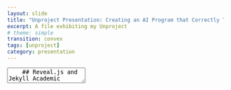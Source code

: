 ```yaml
---
layout: slide
title: "Unproject Presentation: Creating an AI Program that Correctly Translates Captions using Text Analysis for Digital Social Storytelling"
excerpt: A file exhibiting my Unproject
# theme: simple
transition: convex
tags: [unproject]
category: presentation
---
```

<link rel="stylesheet" href="dist/theme/beige.css">
<section data-markdown>
  <textarea data-template>
    ## Reveal.js and Jekyll Academic
    ---
    ## Creating an AI Program that Correctly Translates Captions using Text Analysis Tehcniques for Digital-Social Storytelling.
    Awad AlMehairi
    IM-UH-15111 Introduction to Digital Humanities
    ---
    ## Scope:
    This project focuses on tackeling incorrect social media captions and messages by forging together an AI system that detects inconsistent translations across social media platforms that communicate incoherent ideas.
    The main idea it approaches is language, mainly dialects. Lots of dialects are inproperly docummented online that translation processes are almost always slightly off.
    ---
    ## Data:
    Most data for this project is collected from Intagram accounts of a different language and dialects.
    Instagram account: **@goodbyeoldjumeirah**.
    This account focuses on "archiving traditional, abandoned, and demolished houses in Jumeirah".
    ---
    ## Why?
    I personally grew up in Jumeirah, Dubai with my family and visiting my grandmother's house there everyday after school.
    The data chosen is important to me as it holds sentimental value with memories.
    ---
   ## Techniques:
    1. Collect data from Instagram Posts.
    2. Detect comments not in English, usually in Emirati Arabic.
    3. Understand the inaccurate translations.
    4. Process the inaccuracies through a curated database.
    5. 
    ---
   ## Aims:
    The main goal of this project is to create a flawless database that 
    ---
   ## Values:
    ---
   ## Workplan:
    
  </textarea>
</section>
